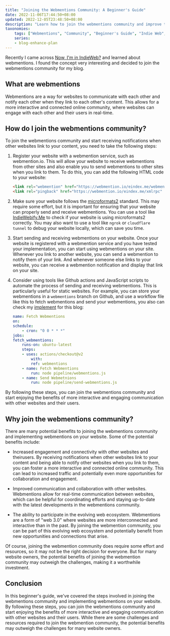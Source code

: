 ```yaml
---
title: "Joining the Webmentions Community: A Beginner's Guide"
date: 2022-11-06T17:44:50+08:00
updated: 2022-12-05T23:48:50+08:00
description: "Learn how to join the webmentions community and improve the interactivity and engagement of your blog with other websites and their users."
taxonomies:
    tags: ["Webmentions", "Community", "Beginner's Guide", "Indie Web", "Microformats2", "Engagement", "Connectivity", "Github Actions", "JavaScript"]
    series:
    - blog-enhance-plan
---
```


Recently I came across [Now, I'm in IndieWeb?](https://www.owenyoung.com/en/blog/indieweb/) and learned about webmentions. I found the concept very interesting and decided to join the webmentions community for my blog.

<!-- more -->

## What are webmentions

Webmentions are a way for websites to communicate with each other and notify each other when they link to each other's content. This allows for a more interactive and connected online community, where websites can engage with each other and their users in real-time.

## How do I join the webmentions community?
  
To join the webmentions community and start receiving notifications when other websites link to your content, you need to take the following steps:  

1. Register your website with a webmention service, such as webmention.io. This will allow your website to receive webmentions from other sites and also enable you to send webmentions to other sites when you link to them. To do this, you can add the following HTML code to your website:
  
    ```HTML
    <link rel="webmention" href="https://webmention.io/eindex.me/webmention" />
    <link rel="pingback" href="https://webmention.io/eindex.me/xmlrpc" />
    ```

2. Make sure your website follows the [microformats2](https://microformats.org/) standard. This may require some effort, but it is important for ensuring that your website can properly send and receive webmentions. You can use a tool like [IndieWebify.Me](https://indiewebify.me/) to check if your website is using microformats2 correctly. You may also want to use a tool like `ngrok` or `cloudflare tunnel` to debug your website locally, which can save you time.

3. Start sending and receiving webmentions on your website. Once your website is registered with a webmention service and you have tested your implementation, you can start using webmentions on your site. Whenever you link to another website, you can send a webmention to notify them of your link. And whenever someone else links to your website, you can receive a webmention notification and display that link on your site.

4. Consider using tools like Github actions and JavaScript scripts to automate the process of sending and receiving webmentions. This is particularly useful for static websites. For example, you can store your webmentions in a `webmentions` branch on Github, and use a workflow file like this to fetch webmentions and send your webmentions, you also can check my [implement](https://github.com/EINDEX/blog/blob/main/.github/workflows/fetch-webmentions.yaml) for this blog:
  
    ```yaml
    name: Fetch Webmentions
    on:
    schedule:
        - cron: "0 0 * * *"
    jobs:
    fetch_webmentions:
        runs-on: ubuntu-latest
        steps:
        - uses: actions/checkout@v2
            with:
            ref: webmentions
        - name: Fetch Webmentions
            run: node pipeline/webmentions.js
        - name: Send Webmetnions 
            run: node pipeline/send-webmentions.js
    ```

By following these steps, you can join the webmentions community and start enjoying the benefits of more interactive and engaging communication with other websites and their users.

## Why join the webmentions community?

There are many potential benefits to joining the webmentions community and implementing webmentions on your website. Some of the potential benefits include:

- Increased engagement and connectivity with other websites and theirusers. By receiving notifications when other websites link to your content and being able to notify other websites when you link to them, you can foster a more interactive and connected online community. This can lead to increased traffic and potentially even more opportunities for collaboration and engagement.

- Improved communication and collaboration with other websites. Webmentions allow for real-time communication between websites, which can be helpful for coordinating efforts and staying up-to-date with the latest developments in the webmentions community.

- The ability to participate in the evolving web ecosystem. Webmentions are a form of "web 3.0" where websites are more interconnected and interactive than in the past. By joining the webmention community, you can be part of this evolving web ecosystem and potentially benefit from new opportunities and connections that arise.

Of course, joining the webmention community does require some effort and resources, so it may not be the right decision for everyone. But for many website owners, the potential benefits of joining the webmention community may outweigh the challenges, making it a worthwhile investment.

## Conclusion

In this beginner's guide, we've covered the steps involved in joining the webmentions community and implementing webmentions on your website. By following these steps, you can join the webmentions community and start enjoying the benefits of more interactive and engaging communication with other websites and their users. While there are some challenges and resources required to join the webmention community, the potential benefits may outweigh the challenges for many website owners.
